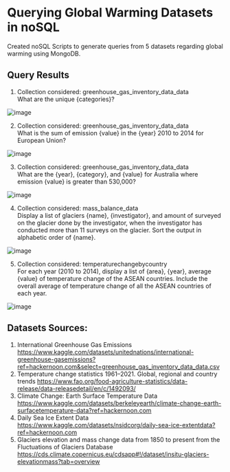 # Querying Global Warming Datasets in noSQL
Created noSQL Scripts to generate queries from 5 datasets regarding global warming using MongoDB.

## Query Results
1) Collection considered: greenhouse_gas_inventory_data_data    
What are the unique {categories}? 

![image](https://user-images.githubusercontent.com/84263856/201738626-5022ca7a-b4ff-45eb-9502-daf59d74c0d9.png)

2) Collection considered: greenhouse_gas_inventory_data_data     
What is the sum of emission {value} in the {year} 2010 to 2014 for European Union?  

![image](https://user-images.githubusercontent.com/84263856/201738645-da4c5fac-bbae-49f8-af2d-c22ec39673f8.png)

3) Collection considered: greenhouse_gas_inventory_data_data    
What are the {year}, {category}, and {value} for Australia where emission {value} is 
greater than 530,000? 

![image](https://user-images.githubusercontent.com/84263856/201738656-077d4ed9-d526-4d15-90a3-6c972a5dacf5.png)

4) Collection considered: mass_balance_data    
Display a list of glaciers {name}, {investigator}, and amount of surveyed on the 
glacier done by the investigator, when the investigator has conducted more than 11 
surveys on the glacier. Sort the output in alphabetic order of {name}.

![image](https://user-images.githubusercontent.com/84263856/201738690-2568a741-be8a-4b7f-ab36-f51cfc144d37.png)

5) Collection considered: temperaturechangebycountry     
For each year (2010 to 2014), display a list of {area}, {year}, average {value} of 
temperature change of the ASEAN countries. Include the overall average of temperature change of all the ASEAN countries of each year.

![image](https://user-images.githubusercontent.com/84263856/201738699-57caffe0-b4e7-434d-9580-eb0f0a3215e3.png)

## Datasets Sources:
1. International Greenhouse Gas Emissions https://www.kaggle.com/datasets/unitednations/international-greenhouse-gasemissions?ref=hackernoon.com&select=greenhouse_gas_inventory_data_data.csv 
2. Temperature change statistics 1961–2021. Global, regional and country trends https://www.fao.org/food-agriculture-statistics/data-release/data-releasedetail/en/c/1492093/ 
3. Climate Change: Earth Surface Temperature Data https://www.kaggle.com/datasets/berkeleyearth/climate-change-earth-surfacetemperature-data?ref=hackernoon.com 
4. Daily Sea Ice Extent Data https://www.kaggle.com/datasets/nsidcorg/daily-sea-ice-extentdata?ref=hackernoon.com 
5. Glaciers elevation and mass change data from 1850 to present from the Fluctuations of Glaciers Database https://cds.climate.copernicus.eu/cdsapp#!/dataset/insitu-glaciers-elevationmass?tab=overview

